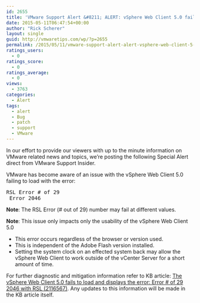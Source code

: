 ```yaml
---
id: 2655
title: 'VMware Support Alert &#8211; ALERT: vSphere Web Client 5.0 fails to load'
date: 2015-05-11T06:47:54+00:00
author: "Rick Scherer"
layout: single
guid: http://vmwaretips.com/wp/?p=2655
permalink: /2015/05/11/vmware-support-alert-alert-vsphere-web-client-5-0-fails-to-load/
ratings_users:
  - 0
ratings_score:
  - 0
ratings_average:
  - 0
views:
  - 3763
categories:
  - Alert
tags:
  - alert
  - Bug
  - patch
  - support
  - VMware
---
```

In our effort to provide our viewers with up to the minute information on VMware related news and topics, we&#8217;re posting the following Special Alert direct from VMware Support Insider.

VMware has become aware of an issue with the vSphere Web Client 5.0 failing to load with the error:

<pre>RSL Error # of 29
 Error 2046</pre>

**Note**: The RSL Error (# out of 29) number may fail at different values.
  
**Note**: This issue only impacts only the usability of the vSphere Web Client 5.0

  * This error occurs regardless of the browser or version used.
  * This is independent of the Adobe Flash version installed.
  * Setting the system clock on an effected system back may allow the vSphere Web Client to work outside of the vCenter Server for a short amount of time.

For further diagnostic and mitigation information refer to KB article: <a href="http://vmw.re/1J5sejU" target="_blank">The vSphere Web Client 5.0 fails to load and displays the error: Error # of 29 2046 with RSL (2116567)</a>. Any updates to this information will be made in the KB article itself.

<img src="http://bit.ly/1ARq0ho" alt="" width="1" height="1" />